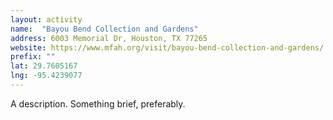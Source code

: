 ```yaml
---
layout: activity
name:  "Bayou Bend Collection and Gardens"
address: 6003 Memorial Dr, Houston, TX 77265
website: https://www.mfah.org/visit/bayou-bend-collection-and-gardens/
prefix: ""
lat: 29.7605167
lng: -95.4239077
---
```


A description. Something brief, preferably.
